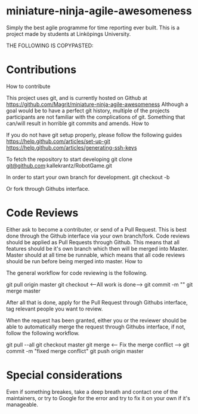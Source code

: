 miniature-ninja-agile-awesomeness
=================================

Simply the best agile programme for time reporting ever built. This is a project made by students at Linköpings University.

THE FOLLOWING IS COPYPASTED:

Contributions
=================================
How to contribute

This project uses git, and is currently hosted on Github at https://github.com/Magrit/miniature-ninja-agile-awesomeness
Although a goal would be to have a perfect git history, multiple of the projects participants are not familiar with the complications of git. Something that can/will result in horrible git commits and amends.
How to

If you do not have git setup properly, please follow the following guides
https://help.github.com/articles/set-up-git
https://help.github.com/articles/generating-ssh-keys

To fetch the repository to start developing
git clone git@github.com:kallekrantz/RobotGame.git

In order to start your own branch for development.
git checkout -b <feature to work on>

Or fork through Githubs interface.

Code Reviews
=================================
Either ask to become a contributer, or send of a Pull Request. This is best done through the Github interface via your own branch/fork. Code reviews should be applied as Pull Requests through Github. This means that all features should be it's own branch which then will be merged into Master.
Master should at all time be runnable, which means that all code reviews should be run before being merged into master.
How to

The general workflow for code reviewing is the following.

git pull origin master
git checkout <branch to work on>
<--All work is done-->
git commit -m "<Commit message>"
git merge master

After all that is done, apply for the Pull Request through Githubs interface, tag relevant people you want to review.

When the request has been granted, either you or the reviewer should be able to automatically merge the request through Githubs interface, if not, follow the following workflow.

git pull --all
git checkout master
git merge <branch to to merge>
<-- Fix the merge conflict -->
git commit -m "fixed merge conflict"
git push origin master

Special considerations
=================================

Even if something breakes, take a deep breath and contact one of the maintainers, or try to Google for the error and try to fix it on your own if it's manageable.
